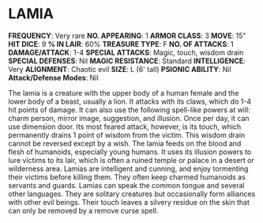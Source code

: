 # LAMIA

**FREQUENCY**: Very rare
**NO. APPEARING**: 1
**ARMOR CLASS**: 3
**MOVE**: 15"
**HIT DICE**: 9
**% IN LAIR**: 60%
**TREASURE TYPE**: F
**NO. OF ATTACKS**: 1
**DAMAGE/ATTACK**: 1-4
**SPECIAL ATTACKS**: Magic, touch, wisdom drain
**SPECIAL DEFENSES**: Nil
**MAGIC RESISTANCE**: Standard
**INTELLIGENCE**: Very
**ALIGNMENT**: Chaotic evil
**SIZE**: L (6' tall)
**PSIONIC ABILITY**: Nil
**Attack/Defense Modes**: Nil

The lamia is a creature with the upper body of a human female and the lower body of a beast, usually a lion. It attacks with its claws, which do 1-4 hit points of damage. It can also use the following spell-like powers at will: charm person, mirror image, suggestion, and illusion. Once per day, it can use dimension door. Its most feared attack, however, is its touch, which permanently drains 1 point of wisdom from the victim. This wisdom drain cannot be reversed except by a wish. The lamia feeds on the blood and flesh of humanoids, especially young humans. It uses its illusion powers to lure victims to its lair, which is often a ruined temple or palace in a desert or wilderness area. Lamias are intelligent and cunning, and enjoy tormenting their victims before killing them. They often keep charmed humanoids as servants and guards. Lamias can speak the common tongue and several other languages. They are solitary creatures but occasionally form alliances with other evil beings. Their touch leaves a silvery residue on the skin that can only be removed by a remove curse spell.
